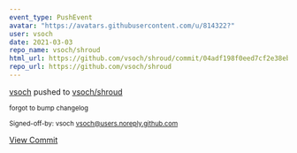 ```yaml
---
event_type: PushEvent
avatar: "https://avatars.githubusercontent.com/u/814322?"
user: vsoch
date: 2021-03-03
repo_name: vsoch/shroud
html_url: https://github.com/vsoch/shroud/commit/04adf198f0eed7cf2e38ebc7ab452a0f3d6c09b8
repo_url: https://github.com/vsoch/shroud
---
```


<a href='https://github.com/vsoch' target='_blank'>vsoch</a> pushed to <a href='https://github.com/vsoch/shroud' target='_blank'>vsoch/shroud</a>

<small>forgot to bump changelog

Signed-off-by: vsoch <vsoch@users.noreply.github.com></small>

<a href='https://github.com/vsoch/shroud/commit/04adf198f0eed7cf2e38ebc7ab452a0f3d6c09b8' target='_blank'>View Commit</a>